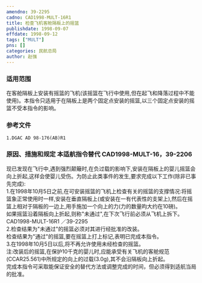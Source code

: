 ```yaml
---
amendno: 39-2295  
cadno: CAD1998-MULT-16R1  
title: 检查飞机客舱隔板上的摇篮  
publishdate: 1998-09-07  
effdate: 1998-09-12  
tags: ["MULT"]  
pns: []  
categories: 民航总局  
author: 赵强  
---
```

  
### 适用范围  
在客舱隔板上安装有摇篮的飞机(该摇篮在飞行中使用,但在起飞和降落过程中不能使用)。本指令只适用于在隔板上是两个固定点安装的摇篮,以三个固定点安装的摇篮不受本指令的影响。  
  
<!--more-->  
### 参考文件  
    1.DGAC AD 98-176(AB)R1  
  
### 原因、措施和规定 本适航指令替代 CAD1998-MULT-16，39-2206  
现已发现在飞行中,遇到强烈颠簸时,在负过载的影响下,安装在隔板上的婴儿摇篮会向上折起,这样会使婴儿受伤。为防止此类事件的发生,要求完成以下工作(除非已事先完成):  
    1.在1998年10月5日之前,在可安装摇篮的飞机上检查有关的摇篮的支撑情况:将摇篮象正常使用时一样,安装在垂直隔板上(或安装在一有代表性的支架上),然后在摇篮上相对于隔板的一边上,用手施加一个向上的力(力的数量昀大约在10磅)。  
      如果摇篮沿着隔板向上折起,则称"未通过",在下次飞行前必须从飞机上拆下。  
       CAD1998-MULT-16R1   ／39-2295  
    2.检查结果为"未通过"的摇篮必须对其进行经批准的改装。  
      检查结果为"通过"的摇篮,要在摇篮上打上标记,表明已完成本指令。  
    3.在1998年10月5日以后,将不再允许使用未经检查的摇篮。  
注:改装后的摇篮,在保护10千克的婴儿时,应能承受有关飞机的客舱规范(CCAR25.561)中所规定的向上的过载(3.0g),其不会沿隔板向上折起。  
    完成本指令可采取能保证安全的替代方法或调整完成的时间，但必须得到适航当局的批准。  
